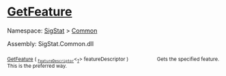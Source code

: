# [GetFeature](./Signature-100663437.md)

Namespace: [SigStat]() > [Common](./../README.md)

Assembly: SigStat.Common.dll

<sub>[GetFeature](./Signature-100663437.md) ( <sub>[`FeatureDescriptor`](./../FeatureDescriptor-1.md)</sub>\<<sub>[`T`](./Signature-100663437.md)</sub>> featureDescriptor )</sub>&nbsp; &nbsp; &nbsp; &nbsp; &nbsp; &nbsp; &nbsp; &nbsp; &nbsp;<sub>Gets the specified feature. This is the preferred way.</sub>
